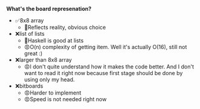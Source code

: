 **What's the board represenation?**

* ✅8x8 array
    * 🙂Reflects reality, obvious choice
* ❌list of lists
    * 🙂Haskell is good at lists
    * 😡O(n) complexity of getting item. Well it's actually O(16), still not great :)
* ❌larger than 8x8 array
    * 😡I don't quite understand how it makes the code better. And I don't want to read it right now because first stage should be done by using only my head.
* ❌bitboards
    * 😡Harder to implement
    * 😡Speed is not needed right now
